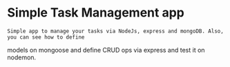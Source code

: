 # Simple Task Management app

    Simple app to manage your tasks via NodeJs, express and mongoDB. Also, you can see how to define
  models on mongoose and define CRUD ops via express and test it on nodemon.
